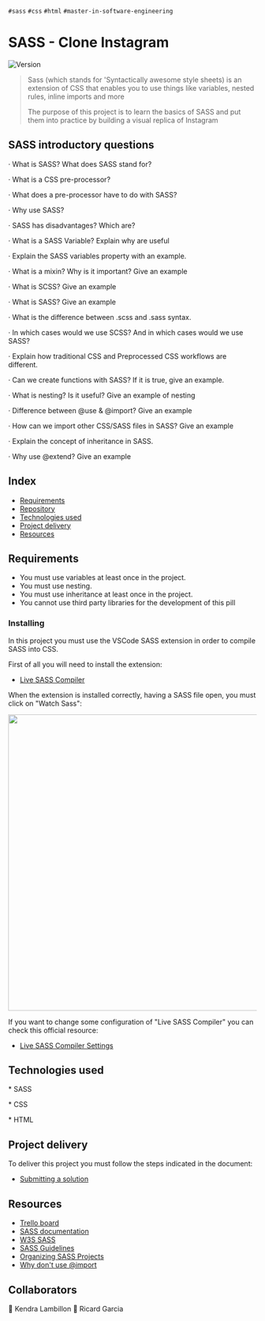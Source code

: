 `#sass` `#css` `#html` `#master-in-software-engineering`

# SASS - Clone Instagram <!-- omit in toc -->

<p>
  <img alt="Version" src="https://img.shields.io/badge/version-1.0-blue.svg?cacheSeconds=2592000" />
</p>

> Sass (which stands for 'Syntactically awesome style sheets) is an extension of CSS that enables you to use things like variables, nested rules, inline imports and more
>
> The purpose of this project is to learn the basics of SASS and put them into practice by building a visual replica of Instagram

## SASS introductory questions

· What is SASS? What does SASS stand for?

· What is a CSS pre-processor?

· What does a pre-processor have to do with SASS?

· Why use SASS?

· SASS has disadvantages? Which are?

· What is a SASS Variable? Explain why are useful

· Explain the SASS variables property with an example.

· What is a mixin? Why is it important? Give an example

· What is SCSS? Give an example

· What is SASS? Give an example

· What is the difference between .scss and .sass syntax.

· In which cases would we use SCSS? And in which cases would we use SASS?

· Explain how traditional CSS and Preprocessed CSS workflows are different.

· Can we create functions with SASS? If it is true, give an example.

· What is nesting? Is it useful? Give an example of nesting

· Difference between @use & @import? Give an example

· How can we import other CSS/SASS files in SASS? Give an example

· Explain the concept of inheritance in SASS.

· Why use @extend? Give an example

## Index <!-- omit in toc -->

- [Requirements](#requirements)
- [Repository](#repository)
- [Technologies used](#technologies-used)
- [Project delivery](#project-delivery)
- [Resources](#resources)

## Requirements

- You must use variables at least once in the project.
- You must use nesting.
- You must use inheritance at least once in the project.
- You cannot use third party libraries for the development of this pill

### Installing

In this project you must use the VSCode SASS extension in order to compile SASS into CSS.

First of all you will need to install the extension:

- [Live SASS Compiler](https://marketplace.visualstudio.com/items?itemName=ritwickdey.live-sass)

When the extension is installed correctly, having a SASS file open, you must click on "Watch Sass":

<img src="https://raw.githubusercontent.com/ritwickdey/vscode-live-sass-compiler/master/images/Screenshot/AnimatedPreview.gif" width="600px">

If you want to change some configuration of "Live SASS Compiler" you can check this official resource:

- [Live SASS Compiler Settings](https://github.com/ritwickdey/vscode-live-sass-compiler/blob/master/docs/settings.md)

## Technologies used

\* SASS

\* CSS

\* HTML

## Project delivery

To deliver this project you must follow the steps indicated in the document:

- [Submitting a solution](https://www.notion.so/Submitting-a-solution-524dab1a71dd4b96903f26385e24cdb6)

## Resources

- [Trello board](https://trello.com/b/cyoR9OKh/instagram-clone)
- [SASS documentation](https://sass-lang.com/)
- [W3S SASS](https://www.w3schools.com/sass/)
- [SASS Guidelines](https://sass-guidelin.es/es/)
- [Organizing SASS Projects](https://blog.prototypr.io/how-i-organize-sass-projects-e2d7760df86f)
- [Why don't use @import](https://www.youtube.com/watch?v=CR-a8upNjJ0)

## Collaborators

👤 Kendra Lambillon
👤 Ricard Garcia
